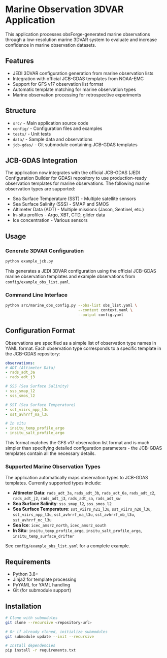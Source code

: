 # Marine Observation 3DVAR Application

This application processes obsForge-generated marine observations through a low-resolution marine 3DVAR system to evaluate and increase confidence in marine observation datasets.

## Features

- JEDI 3DVAR configuration generation from marine observation lists
- Integration with official JCB-GDAS templates from NOAA-EMC
- Support for GFS v17 observation list format
- Automatic template matching for marine observation types
- Marine observation processing for retrospective experiments

## Structure

- `src/` - Main application source code
- `config/` - Configuration files and examples
- `tests/` - Unit tests
- `data/` - Sample data and observations
- `jcb-gdas/` - Git submodule containing JCB-GDAS templates

## JCB-GDAS Integration

The application now integrates with the official JCB-GDAS (JEDI Configuration Builder for GDAS) repository to use production-ready observation templates for marine observations. The following marine observation types are supported:

- Sea Surface Temperature (SST) - Multiple satellite sensors
- Sea Surface Salinity (SSS) - SMAP and SMOS
- Altimeter Data (ADT) - Multiple missions (Jason, Sentinel, etc.)
- In-situ profiles - Argo, XBT, CTD, glider data
- Ice concentration - Various sensors

## Usage

### Generate 3DVAR Configuration

```bash
python example_jcb.py
```

This generates a JEDI 3DVAR configuration using the official JCB-GDAS marine observation templates and example observations from `config/example_obs_list.yaml`.

### Command Line Interface

```bash
python src/marine_obs_config.py --obs-list obs_list.yaml \
                                --context context.yaml \
                                --output config.yaml
```

## Configuration Format

Observations are specified as a simple list of observation type names in YAML format. Each observation type corresponds to a specific template in the JCB-GDAS repository:

```yaml
observations:
# ADT (Altimeter Data)
- rads_adt_3a
- rads_adt_j3

# SSS (Sea Surface Salinity)
- sss_smap_l2
- sss_smos_l2

# SST (Sea Surface Temperature)
- sst_viirs_npp_l3u
- sst_avhrrf_ma_l3u

# In situ
- insitu_temp_profile_argo
- insitu_salt_profile_argo
```

This format matches the GFS v17 observation list format and is much simpler than specifying detailed configuration parameters - the JCB-GDAS templates contain all the necessary details.

### Supported Marine Observation Types

The application automatically maps observation types to JCB-GDAS templates. Currently supported types include:

- **Altimeter Data**: `rads_adt_3a`, `rads_adt_3b`, `rads_adt_6a`, `rads_adt_c2`, `rads_adt_j2`, `rads_adt_j3`, `rads_adt_sa`, `rads_adt_sw`
- **Sea Surface Salinity**: `sss_smap_l2`, `sss_smos_l2`
- **Sea Surface Temperature**: `sst_viirs_n21_l3u`, `sst_viirs_n20_l3u`, `sst_viirs_npp_l3u`, `sst_avhrrf_ma_l3u`, `sst_avhrrf_mb_l3u`, `sst_avhrrf_mc_l3u`
- **Sea Ice**: `icec_amsr2_north`, `icec_amsr2_south`
- **In Situ**: `insitu_temp_profile_argo`, `insitu_salt_profile_argo`, `insitu_temp_surface_drifter`

See `config/example_obs_list.yaml` for a complete example.

## Requirements

- Python 3.8+
- Jinja2 for template processing
- PyYAML for YAML handling
- Git (for submodule support)

## Installation

```bash
# Clone with submodules
git clone --recursive <repository-url>

# Or if already cloned, initialize submodules
git submodule update --init --recursive

# Install dependencies
pip install -r requirements.txt
```

